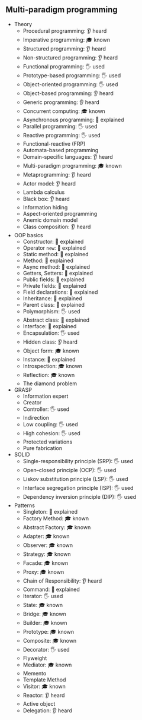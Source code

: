 ## Multi-paradigm programming

- Theory
  - Procedural programming: 👂 heard
  - Imperative programming: 🎓 known
  - Structured programming: 👂 heard
  - Non-structured programming: 👂 heard
  - Functional programming: 🖐️ used
  - Prototype-based programming: 🖐️ used
  - Object-oriented programming: 🖐️ used
  - Object-based programming: 👂 heard
  - Generic programming: 👂 heard
  - Concurrent computing: 🎓 known
  - Asynchronous programming: 🙋 explained
  - Parallel programming: 🖐️ used
  - Reactive programming: 🖐️ used
  - Functional-reactive (FRP)
  - Automata-based programming
  - Domain-specific languages: 👂 heard
  - Multi-paradigm programming: 🎓 known
  - Metaprogramming: 👂 heard
  - Actor model: 👂 heard
  - Lambda calculus
  - Black box: 👂 heard
  - Information hiding
  - Aspect-oriented programming
  - Anemic domain model
  - Class composition: 👂 heard
- OOP basics
  - Constructor: 🙋 explained
  - Operator `new`: 🙋 explained
  - Static method: 🙋 explained
  - Method: 🙋 explained
  - Async method: 🙋 explained
  - Getters, Setters: 🙋 explained
  - Public fields: 🙋 explained
  - Private fields: 🙋 explained
  - Field declarations: 🙋 explained
  - Inheritance: 🙋 explained
  - Parent class: 🙋 explained
  - Polymorphism: 🖐️ used
  - Abstract class: 🙋 explained
  - Interface: 🙋 explained
  - Encapsulation: 🖐️ used
  - Hidden class: 👂 heard
  - Object form: 🎓 known
  - Instance: 🙋 explained
  - Introspection: 🎓 known
  - Reflection: 🎓 known
  - The diamond problem
- GRASP
  - Information expert
  - Creator
  - Controller: 🖐️ used
  - Indirection
  - Low coupling: 🖐️ used
  - High cohesion: 🖐️ used
  - Protected variations
  - Pure fabrication
- SOLID
  - Single-responsibility principle (SRP): 🖐️ used
  - Open–closed principle (OCP): 🖐️ used
  - Liskov substitution principle (LSP): 🖐️ used
  - Interface segregation principle (ISP): 🖐️ used
  - Dependency inversion principle (DIP): 🖐️ used
- Patterns
  - Singleton: 🙋 explained
  - Factory Method: 🎓 known
  - Abstract Factory: 🎓 known
  - Adapter: 🎓 known
  - Observer: 🎓 known
  - Strategy: 🎓 known
  - Facade: 🎓 known
  - Proxy: 🎓 known
  - Chain of Responsibility: 👂 heard
  - Command: 🙋 explained
  - Iterator: 🖐️ used
  - State: 🎓 known
  - Bridge: 🎓 known
  - Builder: 🎓 known
  - Prototype: 🎓 known
  - Composite: 🎓 known
  - Decorator: 🖐️ used
  - Flyweight
  - Mediator: 🎓 known
  - Memento
  - Template Method
  - Visitor: 🎓 known
  - Reactor: 👂 heard
  - Active object
  - Delegation: 👂 heard
